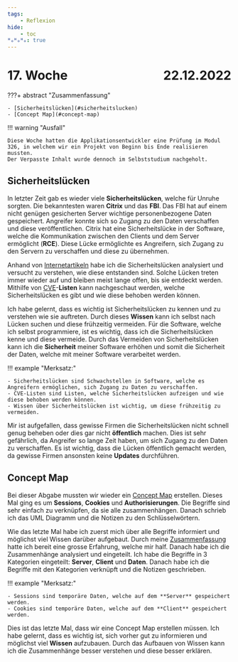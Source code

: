 ```yaml
---
tags:
    - Reflexion
hide:
    - toc
ᴴₒᴴₒᴴₒ: true
---
```


# 17. Woche <span style="float:right">22.12.2022</span>

???+ abstract "Zusammenfassung"

    - [Sicherheitslücken](#sicherheitslucken)
    - [Concept Map](#concept-map)

!!! warning "Ausfall"

    Diese Woche hatten die Applikationsentwickler eine Prüfung im Modul 326, in welchem wir ein Projekt von Beginn bis Ende realisieren mussten.
    Der Verpasste Inhalt wurde dennoch im Selbststudium nachgeholt.

## Sicherheitslücken

In letzter Zeit gab es wieder viele **Sicherheitslücken**, welche für Unruhe sorgten. Die bekanntesten waren **Citrix** und das **FBI**. Das FBI hat auf einem nicht genügen gesicherten Server wichtige personenbezogene Daten gespeichert. Angreifer konnte sich so Zugang zu den Daten verschaffen und diese veröffentlichen. Citrix hat eine Sicherheitslücke in der Software, welche die Kommunikation zwischen den Clients und dem Server ermöglicht (**RCE**). Diese Lücke ermöglichte es Angreifern, sich Zugang zu den Servern zu verschaffen und diese zu übernehmen.

Anhand von [Internetartikeln](https://www.heise.de/news/FBI-Daten-hochrangiger-Personen-aus-Bereich-kritischer-Infrastrukturen-geklaut-7395857.html?wt_mc=rss.red.security.security.atom.beitrag.beitrag) habe ich die Sicherheitslücken analysiert und versucht zu verstehen, wie diese entstanden sind. Solche Lücken treten immer wieder auf und bleiben meist lange offen, bis sie entdeckt werden. Mithilfe von [CVE](https://www.redhat.com/en/topics/security/what-is-cve)-**Listen** kann nachgeschaut werden, welche Sicherheitslücken es gibt und wie diese behoben werden können.

Ich habe gelernt, dass es wichtig ist Sicherheitslücken zu kennen und zu verstehen wie sie auftreten. Durch dieses **Wissen** kann ich selbst nach Lücken suchen und diese frühzeitig vermeiden. Für die Software, welche ich selbst programmiere, ist es wichtig, dass ich die Sicherheitslücken kenne und diese vermeide. Durch das Vermeiden von Sicherheitslücken kann ich die **Sicherheit** meiner Software erhöhen und somit die Sicherheit der Daten, welche mit meiner Software verarbeitet werden.

!!! example "Merksatz:"

    - Sicherheitslücken sind Schwachstellen in Software, welche es Angreifern ermöglichen, sich Zugang zu Daten zu verschaffen.
    - CVE-Listen sind Listen, welche Sicherheitslücken aufzeigen und wie diese behoben werden können.
    - Wissen über Sicherheitslücken ist wichtig, um diese frühzeitig zu vermeiden.

Mir ist aufgefallen, dass gewisse Firmen die Sicherheitslücken nicht schnell genug beheben oder dies gar nicht **öffentlich** machen. Dies ist sehr gefährlich, da Angreifer so lange Zeit haben, um sich Zugang zu den Daten zu verschaffen. Es ist wichtig, dass die Lücken öffentlich gemacht werden, da gewisse Firmen ansonsten keine **Updates** durchführen.

## Concept Map

Bei dieser Abgabe mussten wir wieder ein [Concept Map](../LB2/04_ConceptMap.md) erstellen. Dieses Mal ging es um **Sessions**, **Cookies** und **Authorisierungen**. Die Begriffe sind sehr einfach zu verknüpfen, da sie alle zusammenhängen. Danach schrieb ich das UML Diagramm und die Notizen zu den Schlüsselwörtern.

Wie das letzte Mal habe ich zuerst mich über alle Begriffe informiert und möglichst viel Wissen darüber aufgebaut. Durch meine [Zusammenfassung](../PHP/SessionCookie/Sessions.md) hatte ich bereit eine grosse Erfahrung, welche mir half. Danach habe ich die Zusammenhänge analysiert und eingeteilt. Ich habe die Begriffe in 3 Kategorien eingeteilt: **Server**, **Client** und **Daten**. Danach habe ich die Begriffe mit den Kategorien verknüpft und die Notizen geschrieben.

!!! example "Merksatz:"

    - Sessions sind temporäre Daten, welche auf dem **Server** gespeichert werden.
    - Cookies sind temporäre Daten, welche auf dem **Client** gespeichert werden.

Dies ist das letzte Mal, dass wir eine Concept Map erstellen müssen. Ich habe gelernt, dass es wichtig ist, sich vorher gut zu informieren und möglichst viel **Wissen** aufzubauen. Durch das Aufbauen von Wissen kann ich die Zusammenhänge besser verstehen und diese besser erklären.

